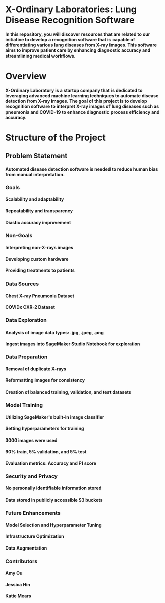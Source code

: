 # X-Ordinary Laboratories: Lung Disease Recognition Software
#### In this repository, you will discover resources that are related to our initiative to develop a recognition software that is capable of differentiating various lung diseases from X-ray images. This software aims to improve patient care by enhancing diagnostic accuracy and streamlining medical workflows.

# Overview
#### X-Ordinary Laboratory is a startup company that is dedicated to leveraging advanced machine learning techniques to automate disease detection from X-ray images. The goal of this project is to develop recognition software to interpret X-ray images of lung diseases such as pneumonia and COVID-19 to enhance diagnostic process efficiency and accuracy.

# Structure of the Project
## Problem Statement
#### Automated disease detection software is needed to reduce human bias from manual interpretation.

### Goals
#### Scalability and adaptability
#### Repeatability and transparency
#### Diastic accuracy improvement

### Non-Goals
#### Interpreting non-X-rays images
#### Developing custom hardware
#### Providing treatments to patients

### Data Sources
#### Chest X-ray Pneumonia Dataset
#### COVIDx CXR-2 Dataset

### Data Exploration
#### Analysis of image data types: .jpg, .jpeg, .png
#### Ingest images into SageMaker Studio Notebook for exploration

### Data Preparation
#### Removal of duplicate X-rays
#### Reformatting images for consistency
#### Creation of balanced training, validation, and test datasets

### Model Training
#### Utilizing SageMaker's built-in image classifier
#### Setting hyperparameters for training
#### 3000 images were used
#### 90% train, 5% validation, and 5% test
#### Evaluation metrics: Accuracy and F1 score

### Security and Privacy
#### No personally identifiable information stored
#### Data stored in publicly accessible S3 buckets

### Future Enhancements
#### Model Selection and Hyperparameter Tuning
#### Infrastructure Optimization
#### Data Augmentation

### Contributors
#### Amy Ou
#### Jessica Hin
#### Katie Mears
